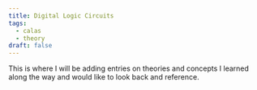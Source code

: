 ```yaml
---
title: Digital Logic Circuits
tags:
  - calas
  - theory
draft: false
---
```

This is where I will be adding entries on theories and concepts I learned along the way and would like to look back and reference. 